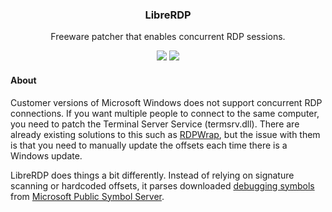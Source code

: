 <h3 align="center">LibreRDP</h3>
<p align="center">Freeware patcher that enables concurrent RDP sessions.</p>
<p align="center">
<img src="https://badgen.net/badge/license/MIT/blue" href="#" />
<img src="https://badgen.net/badge/language/C/green" href="#" />
</p>

#### About
Customer versions of Microsoft Windows does not support concurrent RDP connections. If you want multiple people to connect to the same computer, you need to patch the Terminal Server Service (termsrv.dll). There are already existing solutions to this such as [RDPWrap](https://github.com/stascorp/rdpwrap), but the issue with them is that you need to manually update the offsets each time there is a Windows update.

LibreRDP does things a bit differently. Instead of relying on signature scanning or hardcoded offsets, it parses downloaded [debugging symbols](https://en.wikipedia.org/wiki/Debug_symbol) from [Microsoft Public Symbol Server](https://docs.microsoft.com/en-us/windows-hardware/drivers/debugger/microsoft-public-symbols).